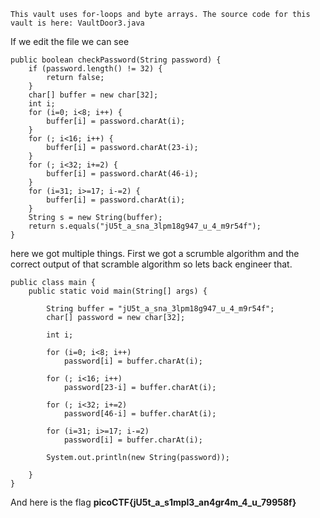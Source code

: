 ```
This vault uses for-loops and byte arrays. The source code for this vault is here: VaultDoor3.java
```

If we edit the file we can see 

```
public boolean checkPassword(String password) {
	if (password.length() != 32) {
		return false;
	}
	char[] buffer = new char[32];
	int i;
	for (i=0; i<8; i++) {
		buffer[i] = password.charAt(i);
	}
	for (; i<16; i++) {
		buffer[i] = password.charAt(23-i);
	}
	for (; i<32; i+=2) {
		buffer[i] = password.charAt(46-i);
	}
	for (i=31; i>=17; i-=2) {
		buffer[i] = password.charAt(i);
	}
	String s = new String(buffer);
	return s.equals("jU5t_a_sna_3lpm18g947_u_4_m9r54f");
}
```

here we got multiple things. First we got a scrumble algorithm and the correct output of that scramble algorithm so lets back engineer that.

```
public class main {
    public static void main(String[] args) {

        String buffer = "jU5t_a_sna_3lpm18g947_u_4_m9r54f";
        char[] password = new char[32];

        int i;

        for (i=0; i<8; i++) 
            password[i] = buffer.charAt(i);

        for (; i<16; i++)
            password[23-i] = buffer.charAt(i);

        for (; i<32; i+=2)
            password[46-i] = buffer.charAt(i);

        for (i=31; i>=17; i-=2)
            password[i] = buffer.charAt(i);

        System.out.println(new String(password));

    }
}

```

And here is the flag **picoCTF{jU5t_a_s1mpl3_an4gr4m_4_u_79958f}**

